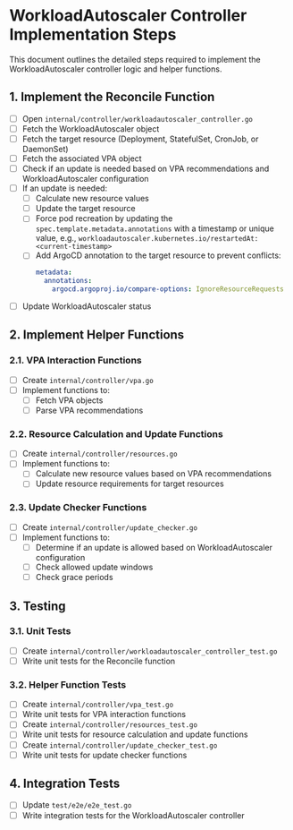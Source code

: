 # WorkloadAutoscaler Controller Implementation Steps

This document outlines the detailed steps required to implement the WorkloadAutoscaler controller logic and helper functions.

## 1. Implement the Reconcile Function

- [ ] Open `internal/controller/workloadautoscaler_controller.go`
- [ ] Fetch the WorkloadAutoscaler object
- [ ] Fetch the target resource (Deployment, StatefulSet, CronJob, or DaemonSet)
- [ ] Fetch the associated VPA object
- [ ] Check if an update is needed based on VPA recommendations and WorkloadAutoscaler configuration
- [ ] If an update is needed:
  - [ ] Calculate new resource values
  - [ ] Update the target resource
  - [ ] Force pod recreation by updating the `spec.template.metadata.annotations` with a timestamp or unique value, e.g., `workloadautoscaler.kubernetes.io/restartedAt: <current-timestamp>`
  - [ ] Add ArgoCD annotation to the target resource to prevent conflicts:
    ```yaml
    metadata:
      annotations:
        argocd.argoproj.io/compare-options: IgnoreResourceRequests
    ```
- [ ] Update WorkloadAutoscaler status

## 2. Implement Helper Functions

### 2.1. VPA Interaction Functions

- [ ] Create `internal/controller/vpa.go`
- [ ] Implement functions to:
  - [ ] Fetch VPA objects
  - [ ] Parse VPA recommendations

### 2.2. Resource Calculation and Update Functions

- [ ] Create `internal/controller/resources.go`
- [ ] Implement functions to:
  - [ ] Calculate new resource values based on VPA recommendations
  - [ ] Update resource requirements for target resources

### 2.3. Update Checker Functions

- [ ] Create `internal/controller/update_checker.go`
- [ ] Implement functions to:
  - [ ] Determine if an update is allowed based on WorkloadAutoscaler configuration
  - [ ] Check allowed update windows
  - [ ] Check grace periods

## 3. Testing

### 3.1. Unit Tests

- [ ] Create `internal/controller/workloadautoscaler_controller_test.go`
- [ ] Write unit tests for the Reconcile function

### 3.2. Helper Function Tests

- [ ] Create `internal/controller/vpa_test.go`
- [ ] Write unit tests for VPA interaction functions
- [ ] Create `internal/controller/resources_test.go`
- [ ] Write unit tests for resource calculation and update functions
- [ ] Create `internal/controller/update_checker_test.go`
- [ ] Write unit tests for update checker functions

## 4. Integration Tests

- [ ] Update `test/e2e/e2e_test.go`
- [ ] Write integration tests for the WorkloadAutoscaler controller